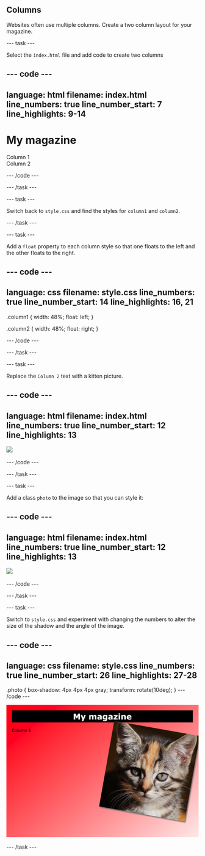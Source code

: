 ## Columns

Websites often use multiple columns. Create a two column layout for your magazine.

--- task ---

Select the `index.html` file and add code to create two columns 

--- code ---
---
language: html
filename: index.html
line_numbers: true
line_number_start: 7
line_highlights: 9-14
---
<body>
<h1>My magazine</h1>
<div class="column1">
	Column 1
</div>
<div class="column2">
	Column 2
</div>
</body>

--- /code ---

--- /task ---

--- task ---

Switch back to `style.css` and find the styles for `column1` and `column2`.

--- /task ---

--- task ---

Add a `float` property to each column style so that one floats to the left and the other floats to the right.

--- code ---
---
language: css
filename: style.css
line_numbers: true
line_number_start: 14
line_highlights: 16, 21
---
.column1 {
    width: 48%;
	float: left;
}

.column2 {
    width: 48%;
	float: right;
}

--- /code ---

--- /task ---

--- task ---

Replace the `Column 2` text with a kitten picture.

--- code ---
---
language: html
filename: index.html
line_numbers: true
line_number_start: 12
line_highlights: 13
---
<div class="column2">
	<img src="kitten.jpg">
</div>
</body>

--- /code ---

--- /task ---

--- task ---

Add a class `photo` to the image so that you can style it:

--- code ---
---
language: html
filename: index.html
line_numbers: true
line_number_start: 12
line_highlights: 13
---
<div class="column2">
	<img src="kitten.jpg" class="photo">
</div>
</body>

--- /code ---

--- /task ---

--- task ---

Switch to `style.css` and experiment with changing the numbers to alter the size of the shadow and the angle of the image.

--- code ---
---
language: css
filename: style.css
line_numbers: true
line_number_start: 26
line_highlights: 27-28
---
.photo {
    box-shadow: 4px 4px 4px gray;
    transform: rotate(10deg);
}
--- /code ---

![A webpage with a red gradient background and two columns. There is a picture of a kitten in the right column, with a drop shadow and at an angle](images/angled_kitten.png)

--- /task ---

